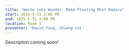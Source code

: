 ```yaml
---
title: "Waste into Wonder: Make Floating Mist Makers"
start: 2025-5-31 2:00 PM
end: 2025-5-31 3:00 PM
location: Room 3
presenter: "David Yang, shuang cai"
---
```


Description coming soon!
